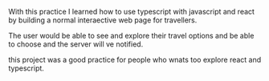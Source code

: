 With this practice I learned how to use typescript with javascript and react by building a normal interaective web page for travellers. 

The user would be able to see and explore their travel options and be able to choose and the server will ve notified. 

this project was a good practice for people who wnats too explore react and typescript.
